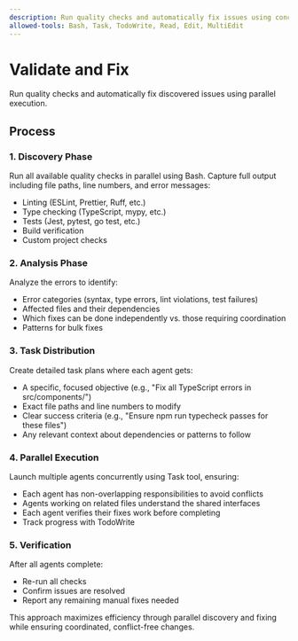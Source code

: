 ```yaml
---
description: Run quality checks and automatically fix issues using concurrent agents
allowed-tools: Bash, Task, TodoWrite, Read, Edit, MultiEdit
---
```


# Validate and Fix

Run quality checks and automatically fix discovered issues using parallel execution.

## Process

### 1. Discovery Phase
Run all available quality checks in parallel using Bash. Capture full output including file paths, line numbers, and error messages:
- Linting (ESLint, Prettier, Ruff, etc.)
- Type checking (TypeScript, mypy, etc.)
- Tests (Jest, pytest, go test, etc.)
- Build verification
- Custom project checks

### 2. Analysis Phase
Analyze the errors to identify:
- Error categories (syntax, type errors, lint violations, test failures)
- Affected files and their dependencies
- Which fixes can be done independently vs. those requiring coordination
- Patterns for bulk fixes

### 3. Task Distribution
Create detailed task plans where each agent gets:
- A specific, focused objective (e.g., "Fix all TypeScript errors in src/components/")
- Exact file paths and line numbers to modify
- Clear success criteria (e.g., "Ensure npm run typecheck passes for these files")
- Any relevant context about dependencies or patterns to follow

### 4. Parallel Execution
Launch multiple agents concurrently using Task tool, ensuring:
- Each agent has non-overlapping responsibilities to avoid conflicts
- Agents working on related files understand the shared interfaces
- Each agent verifies their fixes work before completing
- Track progress with TodoWrite

### 5. Verification
After all agents complete:
- Re-run all checks
- Confirm issues are resolved
- Report any remaining manual fixes needed

This approach maximizes efficiency through parallel discovery and fixing while ensuring coordinated, conflict-free changes.